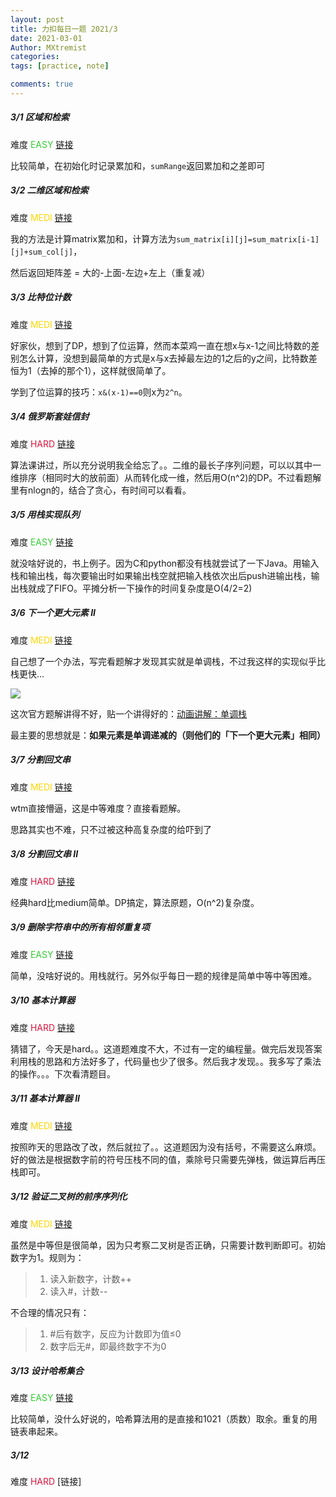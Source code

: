 ```yaml
---
layout: post
title: 力扣每日一题 2021/3
date: 2021-03-01
Author: MXtremist
categories: 
tags: [practice, note]

comments: true
--- 
```



<!-- more -->

##### 3/1 区域和检索 

难度 <font color="Limegreen">EASY</font>	[链接](https://leetcode-cn.com/problems/range-sum-query-immutable/)

比较简单，在初始化时记录累加和，`sumRange`返回累加和之差即可



##### 3/2 二维区域和检索 

难度 <font color="Gold">MEDI</font>	[链接](https://leetcode-cn.com/problems/range-sum-query-2d-immutable/)

我的方法是计算matrix累加和，计算方法为`sum_matrix[i][j]=sum_matrix[i-1][j]+sum_col[j]`，

然后返回矩阵差 = 大的-上面-左边+左上（重复减）



##### 3/3 比特位计数 

难度 <font color="Gold">MEDI</font>	[链接](https://leetcode-cn.com/problems/counting-bits/)

好家伙，想到了DP，想到了位运算，然而本菜鸡一直在想x与x-1之间比特数的差别怎么计算，没想到最简单的方式是x与x去掉最左边的1之后的y之间，比特数差恒为1（去掉的那个1），这样就很简单了。

学到了位运算的技巧：`x&(x-1)==0`则x为`2^n`。



##### 3/4 俄罗斯套娃信封 

难度 <font color="Crimson">HARD</font>	[链接](https://leetcode-cn.com/problems/russian-doll-envelopes/submissions/)

算法课讲过，所以充分说明我全给忘了。。二维的最长子序列问题，可以以其中一维排序（相同时大的放前面）从而转化成一维，然后用O(n^2)的DP。不过看题解里有nlogn的，结合了贪心，有时间可以看看。



##### 3/5 用栈实现队列

难度 <font color="Limegreen">EASY</font>	[链接](https://leetcode-cn.com/problems/implement-queue-using-stacks/)

就没啥好说的，书上例子。因为C和python都没有栈就尝试了一下Java。用输入栈和输出栈，每次要输出时如果输出栈空就把输入栈依次出后push进输出栈，输出栈就成了FIFO。平摊分析一下操作的时间复杂度是O(4/2=2)



##### 3/6 下一个更大元素 II

难度 <font color="Gold">MEDI</font>	[链接](https://leetcode-cn.com/problems/next-greater-element-ii/submissions/)

自己想了一个办法，写完看题解才发现其实就是单调栈，不过我这样的实现似乎比栈更快...

<img src="https://i.loli.net/2021/03/06/aYzF8nCyZJAjXOV.jpg"/>

这次官方题解讲得不好，贴一个讲得好的：[动画讲解：单调栈](https://leetcode-cn.com/problems/next-greater-element-ii/solution/dong-hua-jiang-jie-dan-diao-zhan-by-fuxu-4z2g/)

最主要的思想就是：**如果元素是单调递减的（则他们的「下一个更大元素」相同）**



##### 3/7 分割回文串

难度 <font color="Gold">MEDI</font>	[链接](https://leetcode-cn.com/problems/palindrome-partitioning/)

wtm直接懵逼，这是中等难度？直接看题解。

思路其实也不难，只不过被这种高复杂度的给吓到了



##### 3/8 分割回文串 II

难度 <font color="Crimson">HARD</font>	[链接](https://leetcode-cn.com/problems/palindrome-partitioning-ii/)

经典hard比medium简单。DP搞定，算法原题，O(n^2)复杂度。



##### 3/9 删除字符串中的所有相邻重复项

难度 <font color="Limegreen">EASY</font>	[链接](https://leetcode-cn.com/problems/remove-all-adjacent-duplicates-in-string/)

简单，没啥好说的。用栈就行。另外似乎每日一题的规律是简单中等中等困难。



##### 3/10 基本计算器

难度 <font color="Crimson">HARD</font>	[链接](https://leetcode-cn.com/problems/basic-calculator/)

猜错了，今天是hard。。这道题难度不大，不过有一定的编程量。做完后发现答案利用栈的思路和方法好多了，代码量也少了很多。然后我才发现。。我多写了乘法的操作。。。下次看清题目。



##### 3/11 基本计算器 II

难度 <font color="Gold">MEDI</font>	[链接](https://leetcode-cn.com/problems/basic-calculator-ii/)

按照昨天的思路改了改，然后就拉了。。这道题因为没有括号，不需要这么麻烦。好的做法是根据数字前的符号压栈不同的值，乘除号只需要先弹栈，做运算后再压栈即可。



##### 3/12 验证二叉树的前序序列化

难度 <font color="Gold">MEDI</font>	[链接](https://leetcode-cn.com/problems/verify-preorder-serialization-of-a-binary-tree/)

虽然是中等但是很简单，因为只考察二叉树是否正确，只需要计数判断即可。初始数字为1。规则为：

> 1. 读入新数字，计数++
> 2. 读入#，计数--

不合理的情况只有：

> 1. #后有数字，反应为计数即为值≤0
> 2. 数字后无#，即最终数字不为0



##### 3/13 设计哈希集合

难度 <font color="Limegreen">EASY</font>	[链接](https://leetcode-cn.com/problems/design-hashset/) 

比较简单，没什么好说的，哈希算法用的是直接和1021（质数）取余。重复的用链表串起来。



##### 3/12 

难度 <font color="Crimson">HARD</font>	[链接]

